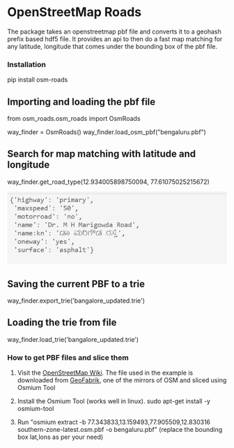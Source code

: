 # OpenStreetMap Roads
The package takes an openstreetmap pbf file and converts it to a geohash prefix based hdf5 file. 
It provides an api to then do a fast map matching for any latitude, longitude that comes under the bounding box of the pbf file. 
### Installation
pip install osm-roads

## Importing and loading the pbf file
from osm_roads.osm_roads import OsmRoads

way_finder = OsmRoads()
way_finder.load_osm_pbf("bengaluru.pbf")

## Search for map matching with latitude and longitude 

way_finder.get_road_type(12.934005898750094, 77.61075025215672)

![Output](sample_output.png)

## Saving the current PBF to a trie 
way_finder.export_trie('bangalore_updated.trie')

## Loading the trie from file 
way_finder.load_trie('bangalore_updated.trie')



### How to get PBF files and slice them 
1. Visit the [OpenStreetMap Wiki](https://wiki.openstreetmap.org/wiki/Planet.osm). The file used in the example is downloaded from [GeoFabrik](https://download.geofabrik.de/asia/india.html), one of the mirrors of OSM and sliced using Osmium Tool

2. Install the Osmium Tool (works well in linux). sudo apt-get install -y osmium-tool
3. Run "osmium extract -b 77.343833,13.159493,77.905509,12.830316 southern-zone-latest.osm.pbf -o bengaluru.pbf" (replace the bounding box lat,lons as per your need)




